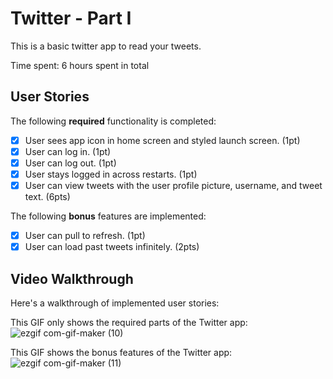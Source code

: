# Twitter - Part I

This is a basic twitter app to read your tweets.

Time spent: 6 hours spent in total

## User Stories

The following **required** functionality is completed:

- [x] User sees app icon in home screen and styled launch screen. (1pt)
- [x] User can log in. (1pt)
- [x] User can log out. (1pt)
- [x] User stays logged in across restarts. (1pt)
- [x] User can view tweets with the user profile picture, username, and tweet text. (6pts)

The following **bonus** features are implemented:

- [x] User can pull to refresh. (1pt)
- [x] User can load past tweets infinitely. (2pts)

## Video Walkthrough

Here's a walkthrough of implemented user stories:

This GIF only shows the required parts of the Twitter app:
![ezgif com-gif-maker (10)](https://user-images.githubusercontent.com/72881310/134709323-86378554-3186-43fd-a26a-89dcddf4fd87.gif)



This GIF shows the bonus features of the Twitter app:
![ezgif com-gif-maker (11)](https://user-images.githubusercontent.com/72881310/134710497-0c6d0aff-7f6d-4f88-b135-82839e2115fd.gif)
